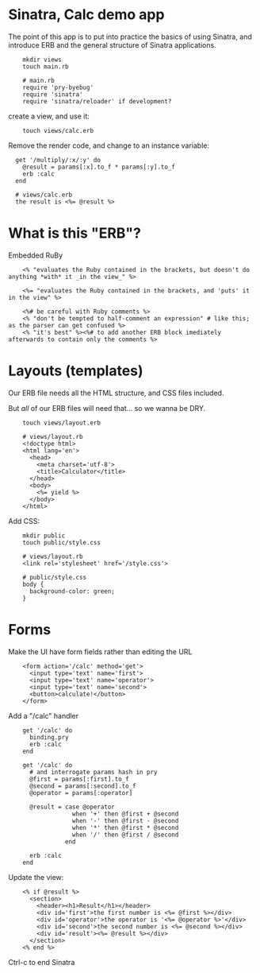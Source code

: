 # Sinatra, Calc demo app

The point of this app is to put into practice the basics of using Sinatra, and introduce ERB and the general structure of Sinatra applications.

```
    mkdir views
    touch main.rb
```

```
    # main.rb
    require 'pry-byebug'
    require 'sinatra'
    require 'sinatra/reloader' if development?
```

create a view, and use it:

```
    touch views/calc.erb
```

Remove the render code, and change to an instance variable:

```
  get '/multiply/:x/:y' do
    @result = params[:x].to_f * params[:y].to_f
    erb :calc
  end
```

```
  # views/calc.erb
  the result is <%= @result %>
```

# What is this "ERB"?

Embedded RuBy

```
    <% "evaluates the Ruby contained in the brackets, but doesn't do anything *with* it _in the view_" %>
```

```
    <%= "evaluates the Ruby contained in the brackets, and 'puts' it in the view" %>
```

```
    <%# be careful with Ruby comments %>
    <% "don't be tempted to half-comment an expression" # like this; as the parser can get confused %>
    <% "it's best" %><%# to add another ERB block imediately afterwards to contain only the comments %>
```

# Layouts (templates)

Our ERB file needs all the HTML structure, and CSS files included.

But *all* of our ERB files will need that... so we wanna be DRY.
  
```
    touch views/layout.erb
```

```
    # views/layout.rb
    <!doctype html>
    <html lang='en'>
      <head>
        <meta charset='utf-8'>
        <title>Calculator</title>
      </head>
      <body>
        <%= yield %>
      </body>
    </html>
```

Add CSS:

```
    mkdir public
    touch public/style.css
```

```
    # views/layout.rb
    <link rel='stylesheet' href='/style.css'>
```

```    
    # public/style.css
    body {
      background-color: green;
    }
```

# Forms

Make the UI have form fields rather than editing the URL

```
    <form action='/calc' method='get'>
      <input type='text' name='first'>
      <input type='text' name='operator'>
      <input type='text' name='second'>
      <button>calculate!</button>
    </form>
```

Add a "/calc" handler
  
```
    get '/calc' do
      binding.pry
      erb :calc
    end
    
    get '/calc' do
      # and interrogate params hash in pry
      @first = params[:first].to_f
      @second = params[:second].to_f
      @operator = params[:operator]

      @result = case @operator
                  when '+' then @first + @second
                  when '-' then @first - @second
                  when '*' then @first * @second
                  when '/' then @first / @second
                end

      erb :calc
    end
```

Update the view:

```
    <% if @result %>
      <section>
        <header><h1>Result</h1></header>
        <div id='first'>the first number is <%= @first %></div>
        <div id='operator'>the operator is '<%= @operator %>'</div>
        <div id='second'>the second number is <%= @second %></div>
        <div id='result'><%= @result %></div>
      </section>
    <% end %>
```

Ctrl-c to end Sinatra
